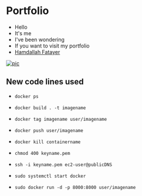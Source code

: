 # Portfolio
- Hello
- It's me
- I've been wondering
- If you want to visit my portfolio
- [Hamdallah Fatayer](http://ec2-18-218-43-208.us-east-2.compute.amazonaws.com:8000/)

[![pic](https://i.imgur.com/nqobfru.png)](https://i.imgur.com/nqobfru.png)


## New code lines used
- ```docker ps```
- ```docker build . -t imagename```
- ```docker tag imagename user/imagename```
- ```docker push user/imagename```
- ```docker kill containername```

- ```chmod 400 keyname.pem```
- ```ssh -i keyname.pem ec2-user@publicDNS```
- ```sudo systemctl start docker```
- ```sudo docker run -d -p 8000:8000 user/imagename```
